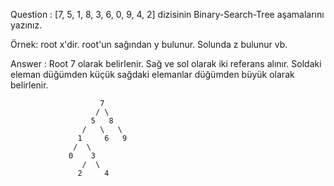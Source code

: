 Question : [7, 5, 1, 8, 3, 6, 0, 9, 4, 2] dizisinin Binary-Search-Tree aşamalarını yazınız.

Örnek: root x'dir. root'un sağından y bulunur. Solunda z bulunur vb.

Answer : Root 7 olarak belirlenir. Sağ ve sol olarak iki referans alınır. Soldaki eleman düğümden küçük sağdaki elemanlar düğümden büyük olarak belirlenir.

                        7
                       / \
                      5   8 
                    /   \   \ 
                   1     6   9 
                  /  \ 
                 0    3        
                    /  \
                   2     4